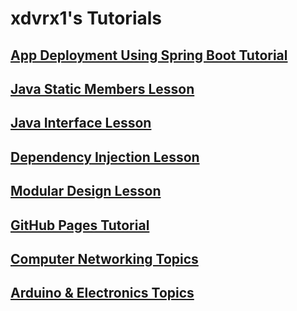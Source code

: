 # xdvrx1's Tutorials

## [App Deployment Using Spring Boot Tutorial](https://xdvrx1.github.io/springboot-app-deployment-tutorial/)

## [Java Static Members Lesson](https://xdvrx1.github.io/java-static-members-lesson/)

## [Java Interface Lesson](https://xdvrx1.github.io/java-interface-lesson/)

## [Dependency Injection Lesson](https://xdvrx1.github.io/dependency-injection-lesson/)

## [Modular Design Lesson](https://xdvrx1.github.io/modular-design-lesson/)

## [GitHub Pages Tutorial](https://xdvrx1.github.io/github-pages-tutorial/)

## [Computer Networking Topics](https://github.com/xdvrx1/computer-networking-topics)

## [Arduino & Electronics Topics](https://xdvrx1.github.io/arduino-and-electronics-topics/)
